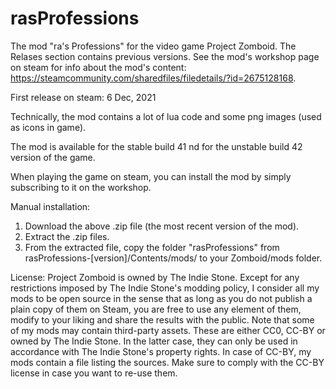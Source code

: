 # rasProfessions
The mod "ra's Professions" for the video game Project Zomboid. The Relases section contains previous versions. See the mod's workshop page on steam for info about the mod's content: https://steamcommunity.com/sharedfiles/filedetails/?id=2675128168.

First release on steam: 6 Dec, 2021

Technically, the mod contains a lot of lua code and some png images (used as icons in game).

The mod is available for the stable build 41 nd for the unstable build 42 version of the game.

When playing the game on steam, you can install the mod by simply subscribing to it on the workshop.

Manual installation:
1. Download the above .zip file (the most recent version of the mod).
2. Extract the .zip files.
3. From the extracted file, copy the folder "rasProfessions" from rasProfessions-[version]/Contents/mods/ to your Zomboid/mods folder.



License: Project Zomboid is owned by The Indie Stone. Except for any restrictions imposed by The Indie Stone's modding policy, I consider all my mods to be open source in the sense that as long as you do not publish a plain copy of them on Steam, you are free to use any element of them, modify to your liking and share the results with the public. Note that some of my mods may contain third-party assets. These are either CC0, CC-BY or owned by The Indie Stone. In the latter case, they can only be used in accordance with The Indie Stone's property rights. In case of CC-BY, my mods contain a file listing the sources. Make sure to comply with the CC-BY license in case you want to re-use them. 
